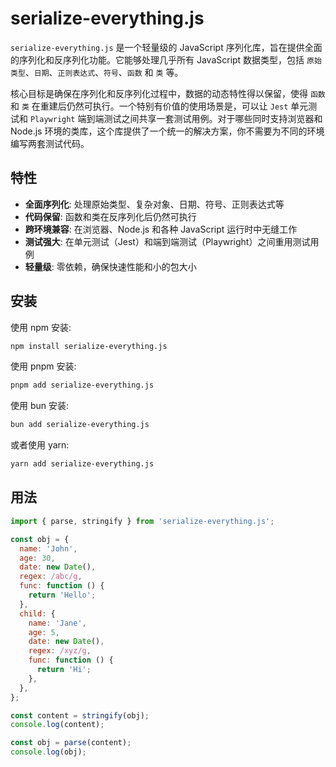# serialize-everything.js

`serialize-everything.js` 是一个轻量级的 JavaScript 序列化库，旨在提供全面的序列化和反序列化功能。它能够处理几乎所有 JavaScript 数据类型，包括 `原始类型`、`日期`、`正则表达式`、`符号`、`函数` 和 `类` 等。

核心目标是确保在序列化和反序列化过程中，数据的动态特性得以保留，使得 `函数` 和 `类` 在重建后仍然可执行。一个特别有价值的使用场景是，可以让 `Jest` 单元测试和 `Playwright` 端到端测试之间共享一套测试用例。对于哪些同时支持浏览器和 Node.js 环境的类库，这个库提供了一个统一的解决方案，你不需要为不同的环境编写两套测试代码。

## 特性

- **全面序列化**: 处理原始类型、复杂对象、日期、符号、正则表达式等
- **代码保留**: 函数和类在反序列化后仍然可执行
- **跨环境兼容**: 在浏览器、Node.js 和各种 JavaScript 运行时中无缝工作
- **测试强大**: 在单元测试（Jest）和端到端测试（Playwright）之间重用测试用例
- **轻量级**: 零依赖，确保快速性能和小的包大小

## 安装

使用 npm 安装:

```bash
npm install serialize-everything.js
```

使用 pnpm 安装:

```bash
pnpm add serialize-everything.js
```

使用 bun 安装:

```bash
bun add serialize-everything.js
```

或者使用 yarn:

```bash
yarn add serialize-everything.js
```

## 用法

```javascript
import { parse, stringify } from 'serialize-everything.js';

const obj = {
  name: 'John',
  age: 30,
  date: new Date(),
  regex: /abc/g,
  func: function () {
    return 'Hello';
  },
  child: {
    name: 'Jane',
    age: 5,
    date: new Date(),
    regex: /xyz/g,
    func: function () {
      return 'Hi';
    },
  },
};

const content = stringify(obj);
console.log(content);

const obj = parse(content);
console.log(obj);
```
